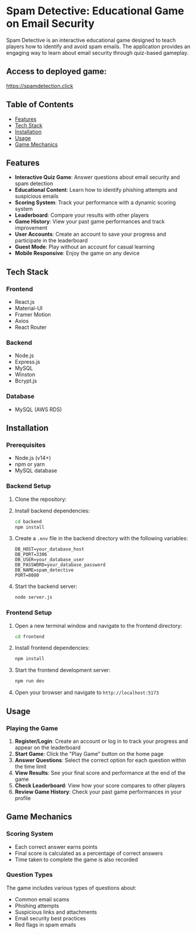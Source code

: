 # Spam Detective: Educational Game on Email Security

Spam Detective is an interactive educational game designed to teach players how to identify and avoid spam emails. The application provides an engaging way to learn about email security through quiz-based gameplay.

## Access to deployed game: 
https://spamdetection.click

## Table of Contents
- [Features](#features)
- [Tech Stack](#tech-stack)
- [Installation](#installation)
- [Usage](#usage)
- [Game Mechanics](#game-mechanics)

## Features

- **Interactive Quiz Game**: Answer questions about email security and spam detection
- **Educational Content**: Learn how to identify phishing attempts and suspicious emails
- **Scoring System**: Track your performance with a dynamic scoring system
- **Leaderboard**: Compare your results with other players
- **Game History**: View your past game performances and track improvement
- **User Accounts**: Create an account to save your progress and participate in the leaderboard
- **Guest Mode**: Play without an account for casual learning
- **Mobile Responsive**: Enjoy the game on any device

## Tech Stack

### Frontend
- React.js
- Material-UI
- Framer Motion
- Axios
- React Router

### Backend
- Node.js
- Express.js
- MySQL
- Winston 
- Bcrypt.js

### Database
- MySQL (AWS RDS)

## Installation

### Prerequisites
- Node.js (v14+)
- npm or yarn
- MySQL database

### Backend Setup

1. Clone the repository:
   
2. Install backend dependencies:
   ```bash
   cd backend
   npm install
   ```

3. Create a `.env` file in the backend directory with the following variables:
   ```
   DB_HOST=your_database_host
   DB_PORT=3306
   DB_USER=your_database_user
   DB_PASSWORD=your_database_password
   DB_NAME=spam_detective
   PORT=8080
   ```

4. Start the backend server:
   ```bash
   node server.js
   ```

### Frontend Setup

1. Open a new terminal window and navigate to the frontend directory:
   ```bash
   cd frontend
   ```

2. Install frontend dependencies:
   ```bash
   npm install
   ```

3. Start the frontend development server:
   ```bash
   npm run dev
   ```

4. Open your browser and navigate to `http://localhost:5173`

## Usage

### Playing the Game

1. **Register/Login**: Create an account or log in to track your progress and appear on the leaderboard
2. **Start Game**: Click the "Play Game" button on the home page
3. **Answer Questions**: Select the correct option for each question within the time limit
4. **View Results**: See your final score and performance at the end of the game
5. **Check Leaderboard**: View how your score compares to other players
6. **Review Game History**: Check your past game performances in your profile


## Game Mechanics

### Scoring System
- Each correct answer earns points
- Final score is calculated as a percentage of correct answers
- Time taken to complete the game is also recorded

### Question Types
The game includes various types of questions about:
- Common email scams
- Phishing attempts
- Suspicious links and attachments
- Email security best practices
- Red flags in spam emails
